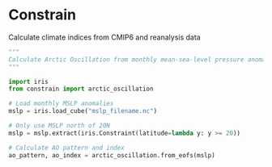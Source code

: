 # Constrain

Calculate climate indices from CMIP6 and reanalysis data

```python
"""
Calculate Arctic Oscillation from monthly mean-sea-level pressure anomalies
"""

import iris
from constrain import arctic_oscillation

# Load monthly MSLP anomalies
mslp = iris.load_cube("mslp_filename.nc")

# Only use MSLP north of 20N
mslp = mslp.extract(iris.Constraint(latitude=lambda y: y >= 20))

# Calculate AO pattern and index
ao_pattern, ao_index = arctic_oscillation.from_eofs(mslp)
```
